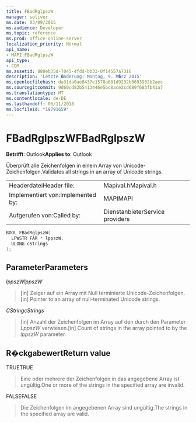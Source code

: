 ```yaml
---
title: FBadRglpszW
manager: soliver
ms.date: 03/09/2015
ms.audience: Developer
ms.topic: reference
ms.prod: office-online-server
localization_priority: Normal
api_name:
- MAPI.FBadRglpszW
api_type:
- COM
ms.assetid: 880eb35d-7045-4fdd-bb33-0f14557a7316
description: 'Letzte �nderung: Montag, 9. M�rz 2015'
ms.openlocfilehash: da31da0ae0437e1578a681d9232b0693932b2aec
ms.sourcegitcommit: 9d60cd82b5413446e5bc8ace2cd689f683fb41a7
ms.translationtype: MT
ms.contentlocale: de-DE
ms.lasthandoff: 06/11/2018
ms.locfileid: "19791659"
---
```

# <a name="fbadrglpszw"></a><span data-ttu-id="6e8fc-103">FBadRglpszW</span><span class="sxs-lookup"><span data-stu-id="6e8fc-103">FBadRglpszW</span></span>

  
  
<span data-ttu-id="6e8fc-104">**Betrifft**: Outlook</span><span class="sxs-lookup"><span data-stu-id="6e8fc-104">**Applies to**: Outlook</span></span> 
  
<span data-ttu-id="6e8fc-105">Überprüft alle Zeichenfolgen in einem Array von Unicode-Zeichenfolgen.</span><span class="sxs-lookup"><span data-stu-id="6e8fc-105">Validates all strings in an array of Unicode strings.</span></span> 
  
|||
|:-----|:-----|
|<span data-ttu-id="6e8fc-106">Headerdatei</span><span class="sxs-lookup"><span data-stu-id="6e8fc-106">Header file:</span></span>  <br/> |<span data-ttu-id="6e8fc-107">Mapival.h</span><span class="sxs-lookup"><span data-stu-id="6e8fc-107">Mapival.h</span></span>  <br/> |
|<span data-ttu-id="6e8fc-108">Implementiert von:</span><span class="sxs-lookup"><span data-stu-id="6e8fc-108">Implemented by:</span></span>  <br/> |<span data-ttu-id="6e8fc-109">MAPI</span><span class="sxs-lookup"><span data-stu-id="6e8fc-109">MAPI</span></span>  <br/> |
|<span data-ttu-id="6e8fc-110">Aufgerufen von:</span><span class="sxs-lookup"><span data-stu-id="6e8fc-110">Called by:</span></span>  <br/> |<span data-ttu-id="6e8fc-111">Dienstanbieter</span><span class="sxs-lookup"><span data-stu-id="6e8fc-111">Service providers</span></span>  <br/> |
   
```cpp
BOOL FBadRglpszW(
  LPWSTR FAR * lppszW,
  ULONG cStrings
);
```

## <a name="parameters"></a><span data-ttu-id="6e8fc-112">Parameter</span><span class="sxs-lookup"><span data-stu-id="6e8fc-112">Parameters</span></span>

 <span data-ttu-id="6e8fc-113">_lppszW_</span><span class="sxs-lookup"><span data-stu-id="6e8fc-113">_lppszW_</span></span>
  
> <span data-ttu-id="6e8fc-114">[in] Zeiger auf ein Array mit Null terminierte Unicode-Zeichenfolgen.</span><span class="sxs-lookup"><span data-stu-id="6e8fc-114">[in] Pointer to an array of null-terminated Unicode strings.</span></span> 
    
 <span data-ttu-id="6e8fc-115">_CString_</span><span class="sxs-lookup"><span data-stu-id="6e8fc-115">_cStrings_</span></span>
  
> <span data-ttu-id="6e8fc-116">[in] Anzahl der Zeichenfolgen im Array auf den durch den Parameter _LppszW_ verwiesen.</span><span class="sxs-lookup"><span data-stu-id="6e8fc-116">[in] Count of strings in the array pointed to by the  _lppszW_ parameter.</span></span> 
    
## <a name="return-value"></a><span data-ttu-id="6e8fc-117">R�ckgabewert</span><span class="sxs-lookup"><span data-stu-id="6e8fc-117">Return value</span></span>

<span data-ttu-id="6e8fc-118">TRUE</span><span class="sxs-lookup"><span data-stu-id="6e8fc-118">TRUE</span></span> 
  
> <span data-ttu-id="6e8fc-119">Eine oder mehrere der Zeichenfolgen in das angegebene Array ist ungültig.</span><span class="sxs-lookup"><span data-stu-id="6e8fc-119">One or more of the strings in the specified array are invalid.</span></span> 
    
<span data-ttu-id="6e8fc-120">FALSE</span><span class="sxs-lookup"><span data-stu-id="6e8fc-120">FALSE</span></span> 
  
> <span data-ttu-id="6e8fc-121">Die Zeichenfolgen im angegebenen Array sind ungültig.</span><span class="sxs-lookup"><span data-stu-id="6e8fc-121">The strings in the specified array are valid.</span></span>
    

